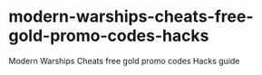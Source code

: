 # modern-warships-cheats-free-gold-promo-codes-hacks
Modern Warships Cheats free gold promo codes Hacks guide
